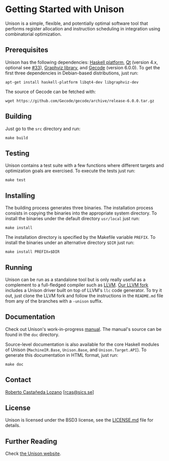 # Getting Started with Unison

Unison is a simple, flexible, and potentially optimal software tool that
performs register allocation and instruction scheduling in integration using
combinatorial optimization.

## Prerequisites

Unison has the following dependencies:
[Haskell platform](http://hackage.haskell.org/platform/),
[Qt](https://www.qt.io/) (version 4.x, optional see [#33](https://github.com/unison-code/unison/issues/33)),
[Graphviz library](http://www.graphviz.org/), and
[Gecode](http://www.gecode.org/) (version 6.0.0).
To get the first three dependencies in Debian-based distributions, just run:

```
apt-get install haskell-platform libqt4-dev libgraphviz-dev
```

The source of Gecode can be fetched with:

```
wget https://github.com/Gecode/gecode/archive/release-6.0.0.tar.gz
```

## Building

Just go to the `src` directory and run:

```
make build
```

## Testing

Unison contains a test suite with a few functions where different targets and
optimization goals are exercised. To execute the tests just run:

```
make test
```

## Installing

The building process generates three binaries. The installation process consists
in copying the binaries into the appropriate system directory. To install the
binaries under the default directory `usr/local` just run:

```
make install
```

The installation directory is specified by the Makefile variable `PREFIX`. To
install the binaries under an alternative directory `$DIR` just run:

```
make install PREFIX=$DIR
```

## Running

Unison can be run as a standalone tool but is only really useful as a complement
to a full-fledged compiler such as [LLVM](http://llvm.org/). [Our LLVM
fork](https://github.com/unison-code/llvm) includes a Unison driver built on top
of LLVM's `llc` code generator. To try it out, just clone the LLVM fork and
follow the instructions in the `README.md` file from any of the branches with a
`-unison` suffix.

## Documentation

Check out Unison's work-in-progress
[manual](https://unison-code.github.io/doc/manual.pdf). The manual's source can
be found in the `doc` directory.

Source-level documentation is also available for the core Haskell modules of
Unison (`MachineIR.Base`, `Unison.Base`, and `Unison.Target.API`). To generate
this documentation in HTML format, just run:

```
make doc
```

## Contact

[Roberto Castañeda Lozano](https://robcasloz.github.io/) [<rcas@sics.se>]

## License

Unison is licensed under the BSD3 license, see the [LICENSE.md](LICENSE.md) file
for details.

## Further Reading

Check [the Unison website](https://unison-code.github.io/).
